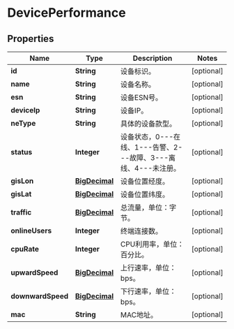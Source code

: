 
# DevicePerformance

## Properties
Name | Type | Description | Notes
------------ | ------------- | ------------- | -------------
**id** | **String** | 设备标识。 |  [optional]
**name** | **String** | 设备名称。 |  [optional]
**esn** | **String** | 设备ESN号。 |  [optional]
**deviceIp** | **String** | 设备IP。 |  [optional]
**neType** | **String** | 具体的设备款型。 |  [optional]
**status** | **Integer** | 设备状态，0---在线、1---告警、2---故障、3---离线、4---未注册。 |  [optional]
**gisLon** | [**BigDecimal**](BigDecimal.md) | 设备位置经度。 |  [optional]
**gisLat** | [**BigDecimal**](BigDecimal.md) | 设备位置纬度。 |  [optional]
**traffic** | [**BigDecimal**](BigDecimal.md) | 总流量，单位：字节。 |  [optional]
**onlineUsers** | **Integer** | 终端连接数。 |  [optional]
**cpuRate** | **Integer** | CPU利用率，单位：百分比。 |  [optional]
**upwardSpeed** | [**BigDecimal**](BigDecimal.md) | 上行速率，单位：bps。 |  [optional]
**downwardSpeed** | [**BigDecimal**](BigDecimal.md) | 下行速率，单位：bps。 |  [optional]
**mac** | **String** | MAC地址。 |  [optional]



